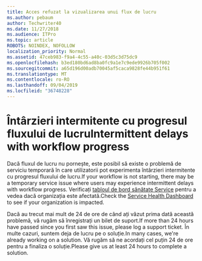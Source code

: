 ```yaml
---
title: Acces refuzat la vizualizarea unui flux de lucru
ms.author: pebaum
author: Techwriter40
ms.date: 11/27/2018
ms.audience: ITPro
ms.topic: article
ROBOTS: NOINDEX, NOFOLLOW
localization_priority: Normal
ms.assetid: 47ceb983-f9a4-4c55-a40c-03d5c3d75dc9
ms.openlocfilehash: b3ed180bd6ad8ba0fc9a1e7c9ede9926b705f002
ms.sourcegitcommit: a65d196d00adb70045af5caca9828fe44b951f61
ms.translationtype: MT
ms.contentlocale: ro-RO
ms.lasthandoff: 09/04/2019
ms.locfileid: "36748228"
---
```

# <a name="intermittent-delays-with-workflow-progress"></a><span data-ttu-id="988da-102">Întârzieri intermitente cu progresul fluxului de lucru</span><span class="sxs-lookup"><span data-stu-id="988da-102">Intermittent delays with workflow progress</span></span>

<span data-ttu-id="988da-103">Dacă fluxul de lucru nu pornește, este posibil să existe o problemă de serviciu temporară în care utilizatorii pot experimenta întârzieri intermitente cu progresul fluxului de lucru.</span><span class="sxs-lookup"><span data-stu-id="988da-103">If your workflow is not starting, there may be a temporary service issue where users may experience intermittent delays with workflow progress.</span></span> <span data-ttu-id="988da-104">Verificați [tabloul de bord sănătate Service]("https://admin.microsoft.com/AdminPortal/Home#/servicehealth) pentru a vedea dacă organizația este afectată.</span><span class="sxs-lookup"><span data-stu-id="988da-104">Check the [Service Health Dashboard]("https://admin.microsoft.com/AdminPortal/Home#/servicehealth) to see if your organization is impacted.</span></span> 

<span data-ttu-id="988da-105">Dacă au trecut mai mult de 24 de ore de când ați văzut prima dată această problemă, vă rugăm să înregistrați un bilet de suport.</span><span class="sxs-lookup"><span data-stu-id="988da-105">If more than 24 hours have passed since you first saw this issue, please log a support ticket.</span></span> <span data-ttu-id="988da-106">În multe cazuri, suntem deja de lucru pe o soluție.</span><span class="sxs-lookup"><span data-stu-id="988da-106">In many cases, we're already working on a solution.</span></span> <span data-ttu-id="988da-107">Vă rugăm să ne acordați cel puțin 24 de ore pentru a finaliza o soluție.</span><span class="sxs-lookup"><span data-stu-id="988da-107">Please give us at least 24 hours to complete a solution.</span></span>


  


